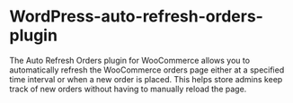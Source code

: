 # WordPress-auto-refresh-orders-plugin
The Auto Refresh Orders plugin for WooCommerce allows you to automatically refresh the WooCommerce orders page either at a specified time interval or when a new order is placed. This helps store admins keep track of new orders without having to manually reload the page.
